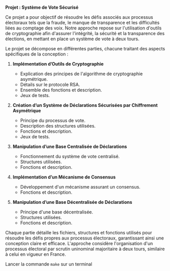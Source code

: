 **Projet : Système de Vote Sécurisé**

Ce projet a pour objectif de résoudre les défis associés aux processus électoraux tels que la fraude, le manque de transparence et les difficultés liées au comptage des voix. Notre approche repose sur l'utilisation d'outils de cryptographie afin d'assurer l'intégrité, la sécurité et la transparence des élections, en mettant en place un système de vote à deux tours.

Le projet se décompose en différentes parties, chacune traitant des aspects spécifiques de la conception :

1. **Implémentation d’Outils de Cryptographie**
   - Explication des principes de l'algorithme de cryptographie asymétrique.
   - Détails sur le protocole RSA.
   - Ensemble des fonctions et description.
   - Jeux de tests.

2. **Création d’un Système de Déclarations Sécurisées par Chiffrement Asymétrique**
   - Principe du processus de vote.
   - Description des structures utilisées.
   - Fonctions et description.
   - Jeux de tests.

3. **Manipulation d’une Base Centralisée de Déclarations**
   - Fonctionnement du système de vote centralisé.
   - Structures utilisées.
   - Fonctions et description.

4. **Implémentation d’un Mécanisme de Consensus**
   - Développement d'un mécanisme assurant un consensus.
   - Fonctions et description.

5. **Manipulation d’une Base Décentralisée de Déclarations**
   - Principe d'une base décentralisée.
   - Structures utilisées.
   - Fonctions et description.

Chaque partie détaille les fichiers, structures et fonctions utilisés pour résoudre les défis propres aux processus électoraux, garantissant ainsi une conception claire et efficace. L'approche considère l'organisation d'un processus électoral par scrutin uninominal majoritaire à deux tours, similaire à celui en vigueur en France.

Lancer la commande `make` sur un terminal

